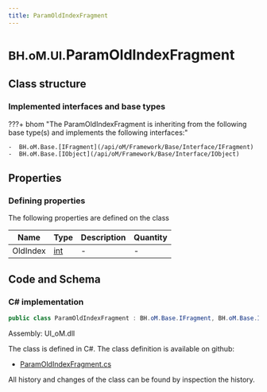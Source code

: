```yaml
---
title: ParamOldIndexFragment
---
```


# <small>BH.oM.UI.</small>**ParamOldIndexFragment**



## Class structure

### Implemented interfaces and base types

???+ bhom "The ParamOldIndexFragment is inheriting from the following base type(s) and implements the following interfaces:"

    -  BH.oM.Base.[IFragment](/api/oM/Framework/Base/Interface/IFragment)
    -  BH.oM.Base.[IObject](/api/oM/Framework/Base/Interface/IObject)


## Properties



### Defining properties

The following properties are defined on the class

| Name             | Type             | Description      | Quantity         |
|------------------|------------------|------------------|------------------|
| OldIndex | [int](https://learn.microsoft.com/en-us/dotnet/api/System.Int32?view=netstandard-2.0) | - | - |


## Code and Schema

### C# implementation

``` C# title="C#"
public class ParamOldIndexFragment : BH.oM.Base.IFragment, BH.oM.Base.IObject
```

Assembly: UI_oM.dll

The class is defined in C#. The class definition is available on github:

- [ParamOldIndexFragment.cs](https://github.com/BHoM/BHoM_UI/blob/develop/UI_oM/ParamOldIndexFragment.cs)

All history and changes of the class can be found by inspection the history.
